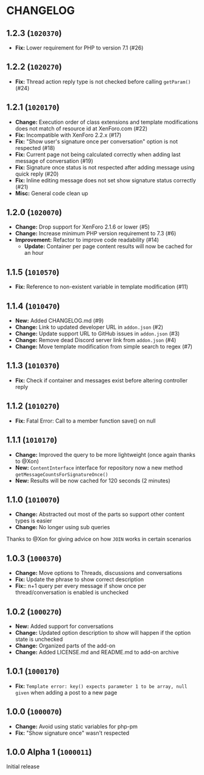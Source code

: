 CHANGELOG
==========================

## 1.2.3 (`1020370`)

- **Fix:** Lower requirement for PHP to version 7.1 (#26)

## 1.2.2 (`1020270`)

- **Fix:** Thread action reply type is not checked before calling `getParam()` (#24)

## 1.2.1 (`1020170`)

- **Change:** Execution order of class extensions and template modifications does not match of resource id at XenForo.com (#22)
- **Fix:** Incompatible with XenForo 2.2.x (#17)
- **Fix:** "Show user's signature once per conversation" option is not respected (#18)
- **Fix:** Current page not being calculated correctly when adding last message of conversation (#19)
- **Fix:** Signature once status is not respected after adding message using quick reply (#20)
- **Fix:** Inline editing message does not set show signature status correctly (#21)
- **Misc:** General code clean up

## 1.2.0 (`1020070`)

- **Change:** Drop support for XenForo 2.1.6 or lower (#5)
- **Change:** Increase minimum PHP version requirement to 7.3 (#6)
- **Improvement:** Refactor to improve code readability (#14)
  - **Update:** Container per page content results will now be cached for an hour

## 1.1.5 (`1010570`)

- **Fix:** Reference to non-existent variable in template modification (#11)

## 1.1.4 (`1010470`)

- **New:** Added CHANGELOG.md (#9)
- **Change:** Link to updated developer URL in `addon.json` (#2)
- **Change:** Update support URL to GitHub issues in `addon.json` (#3)
- **Change:** Remove dead Discord server link from `addon.json` (#4)
- **Change:** Move template modification from simple search to regex (#7)

## 1.1.3 (`1010370`)

- **Fix:** Check if container and messages exist before altering controller reply

## 1.1.2 (`1010270`)

- **Fix:** Fatal Error: Call to a member function save() on null

## 1.1.1 (`1010170`)

- **Change:** Improved the query to be more lightweight (once again thanks to @Xon)
- **New:** `ContentInterface` interface for repository now a new method `getMessageCountsForSignatureOnce()`
- **New:** Results will be now cached for 120 seconds (2 minutes)

## 1.1.0 (`1010070`)

- **Change:** Abstracted out most of the parts so support other content types is easier
- **Change:** No longer using sub queries

Thanks to @Xon for giving advice on how `JOIN` works in certain scenarios

## 1.0.3 (`1000370`)

- **Change:** Move options to Threads, discussions and conversations
- **Fix:** Update the phrase to show correct description
- **Fix:**: n+1 query per every message if show once per thread/conversation is enabled is unchecked

## 1.0.2 (`1000270`)

- **New:** Added support for conversations
- **Change:** Updated option description to show will happen if the option state is unchecked
- **Change:** Organized parts of the add-on
- **Change:** Added LICENSE.md and README.md to add-on archive

## 1.0.1 (`1000170`)

- **Fix:** `Template error: key() expects parameter 1 to be array, null given` when adding a post to a new page

## 1.0.0 (`1000070`)

- **Change:** Avoid using static variables for php-pm
- **Fix:** "Show signature once" wasn't respected

## 1.0.0 Alpha 1 (`1000011`)

Initial release